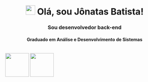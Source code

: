 <h1 align="center"><img src="https://raw.githubusercontent.com/kaueMarques/kaueMarques/master/hi.gif" width="30px"> Olá, sou Jônatas Batista!</h1>

<h3 align="center">Sou desenvolvedor back-end</h3>
<h4 align="center">Graduado em Análise e Desenvolvimento de Sistemas</h4>

<br/>


<img src="https://cdn.jsdelivr.net/gh/devicons/devicon/icons/python/python-original.svg" height="75" />
<img src="https://cdn.jsdelivr.net/gh/devicons/devicon/icons/django/django-plain.svg" height="75" />
          
          

<!--
![Anurag's GitHub stats](https://github-readme-stats.vercel.app/api?username=jonatasbss&show_icons=true&theme=radical) -->

<!--
**jonatasbss/jonatasbss** is a ✨ _special_ ✨ repository because its `README.md` (this file) appears on your GitHub profile.

Here are some ideas to get you started:

- 🔭 I’m currently working on ...
- 🌱 I’m currently learning ...
- 👯 I’m looking to collaborate on ...
- 🤔 I’m looking for help with ...
- 💬 Ask me about ...
- 📫 How to reach me: ...
- 😄 Pronouns: ...
- ⚡ Fun fact: ...
-->
